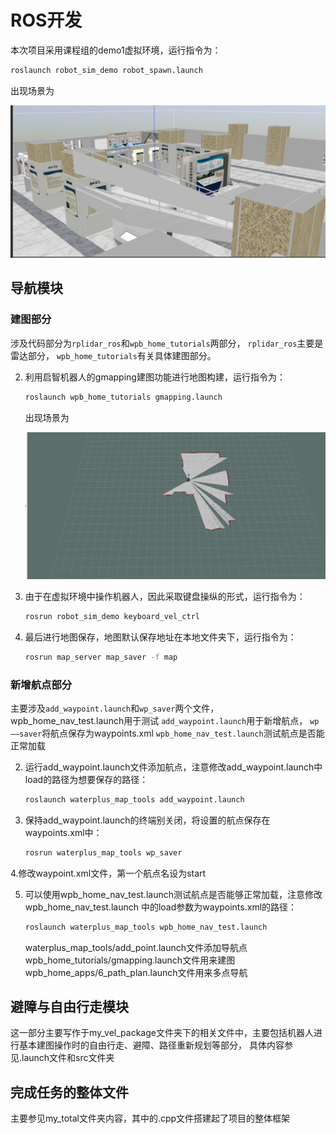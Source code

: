 # ROS开发

本次项目采用课程组的demo1虚拟环境，运行指令为：

```bash
roslaunch robot_sim_demo robot_spawn.launch
```

出现场景为

![场景图](.\Image\场景图.png)

## 导航模块

### 建图部分

涉及代码部分为`rplidar_ros`和`wpb_home_tutorials`两部分，
`rplidar_ros`主要是雷达部分，
`wpb_home_tutorials`有关具体建图部分。

2. 利用启智机器人的gmapping建图功能进行地图构建，运行指令为：

   ```bash
   roslaunch wpb_home_tutorials gmapping.launch
   ```

   出现场景为

   ![建图](.\Image\建图.png)

3. 由于在虚拟环境中操作机器人，因此采取键盘操纵的形式，运行指令为：

   ```bash
   rosrun robot_sim_demo keyboard_vel_ctrl
   ```

4. 最后进行地图保存，地图默认保存地址在本地文件夹下，运行指令为：

   ```bash
   rosrun map_server map_saver -f map
   ```
   
 ### 新增航点部分

主要涉及`add_waypoint.launch`和`wp_saver`两个文件，wpb_home_nav_test.launch用于测试
`add_waypoint.launch`用于新增航点，
`wp——saver`将航点保存为waypoints.xml
`wpb_home_nav_test.launch`测试航点是否能正常加载

2. 运行add_waypoint.launch文件添加航点，注意修改add_waypoint.launch中load的路径为想要保存的路径：

   ```bash
   roslaunch waterplus_map_tools add_waypoint.launch
   ```
   
3. 保持add_waypoint.launch的终端别关闭，将设置的航点保存在waypoints.xml中：

   ```bash
   rosrun waterplus_map_tools wp_saver
   ```
   
4.修改waypoint.xml文件，第一个航点名设为start

5. 可以使用wpb_home_nav_test.launch测试航点是否能够正常加载，注意修改wpb_home_nav_test.launch 中的load参数为waypoints.xml的路径：

   ```bash
   roslaunch waterplus_map_tools wpb_home_nav_test.launch
   ```
   
   waterplus_map_tools/add_point.launch文件添加导航点
   wpb_home_tutorials/gmapping.launch文件用来建图
   wpb_home_apps/6_path_plan.launch文件用来多点导航



## 避障与自由行走模块

这一部分主要写作于my_vel_package文件夹下的相关文件中，主要包括机器人进行基本建图操作时的自由行走、避障、路径重新规划等部分，
具体内容参见.launch文件和src文件夹

## 完成任务的整体文件

主要参见my_total文件夹内容，其中的.cpp文件搭建起了项目的整体框架





